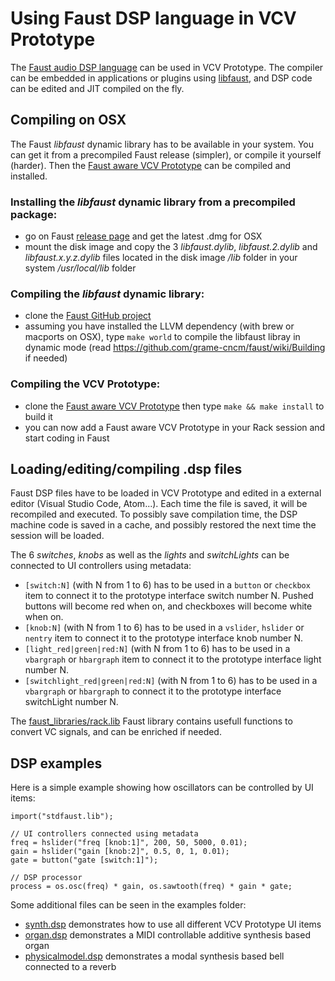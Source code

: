 # Using Faust DSP language in VCV Prototype 

The [Faust audio DSP language](https://faust.grame.fr) can be used in VCV Prototype. The compiler can be embedded in applications or plugins using [libfaust](https://faustdoc.grame.fr/manual/embedding/), and DSP code can be edited and JIT compiled on the fly.

## Compiling on OSX

The Faust *libfaust* dynamic library has to be available in your system. You can get it from a precompiled Faust release (simpler), or compile it yourself (harder). Then the [Faust aware VCV Prototype](https://github.com/sletz/VCV-Prototype) can be compiled and installed.

### Installing the *libfaust* dynamic library from a precompiled package:

- go on Faust [release page](https://github.com/grame-cncm/faust/releases) and get the latest .dmg for OSX
- mount the disk image and copy the 3 *libfaust.dylib*, *libfaust.2.dylib* and *libfaust.x.y.z.dylib* files located in the disk image */lib* folder in your system */usr/local/lib* folder

### Compiling the *libfaust* dynamic library:

- clone the [Faust GitHub project](https://github.com/grame-cncm/faust)
- assuming you have installed the LLVM dependency (with brew or macports on OSX), type `make world` to compile the libfaust libray in dynamic mode (read https://github.com/grame-cncm/faust/wiki/Building if needed)

### Compiling the VCV Prototype:

- clone the [Faust aware VCV Prototype](https://github.com/sletz/VCV-Prototype)  then type `make && make install` to build it
- you can now add a Faust aware VCV Prototype in your Rack session and start coding in Faust

## Loading/editing/compiling .dsp files

Faust DSP files have to be loaded in VCV Prototype and edited in a external editor (Visual Studio Code, Atom...). Each time the file is saved, it will be recompiled and executed. To possibly save compilation time, the DSP machine code is saved in a cache, and possibly restored the next time the session will be loaded.

The 6 *switches*, *knobs* as well as the *lights* and *switchLights* can be connected to UI controllers using metadata:

- `[switch:N]` (with N from 1 to 6) has to be used in a `button` or `checkbox` item to connect it to the prototype interface switch number N. Pushed buttons will become red  when on, and checkboxes will become white when on.
- `[knob:N]` (with N from 1 to 6) has to be used in a `vslider`, `hslider`  or `nentry` item to connect it to the prototype interface knob number N.
- `[light_red|green|red:N]` (with N from 1 to 6) has to be used in a `vbargraph` or `hbargraph` item to connect it to the prototype interface light number N.
- `[switchlight_red|green|red:N]` (with N from 1 to 6) has to be used in a `vbargraph` or `hbargraph` to connect it to the prototype interface switchLight number N.

The [faust_libraries/rack.lib](https://github.com/sletz/VCV-Prototype/blob/master/faust_libraries/rack.lib) Faust library contains usefull functions to convert VC signals, and can be enriched if needed. 

## DSP examples

Here is a simple example showing how oscillators can be controlled by UI items:

```
import("stdfaust.lib");

// UI controllers connected using metadata
freq = hslider("freq [knob:1]", 200, 50, 5000, 0.01);
gain = hslider("gain [knob:2]", 0.5, 0, 1, 0.01);
gate = button("gate [switch:1]");

// DSP processor
process = os.osc(freq) * gain, os.sawtooth(freq) * gain * gate;
```

Some additional files can be seen in the examples folder:

- [synth.dsp](https://github.com/sletz/VCV-Prototype/blob/master/examples/synth.dsp) demonstrates how to use all different VCV Prototype UI items
- [organ.dsp](https://github.com/sletz/VCV-Prototype/blob/master/examples/organ.dsp) demonstrates a MIDI controllable additive synthesis based organ
- [physicalmodel.dsp](https://github.com/sletz/VCV-Prototype/blob/master/examples/physicalmodel.dsp) demonstrates a modal synthesis based bell connected to a reverb
